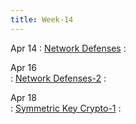 ```yaml
---
title: Week-14
---
```


Apr 14 
: [Network Defenses]()
  :  

Apr 16  
: [Network Defenses-2]()
  :  

Apr 18  
: [Symmetric Key Crypto-1]()
  : 

